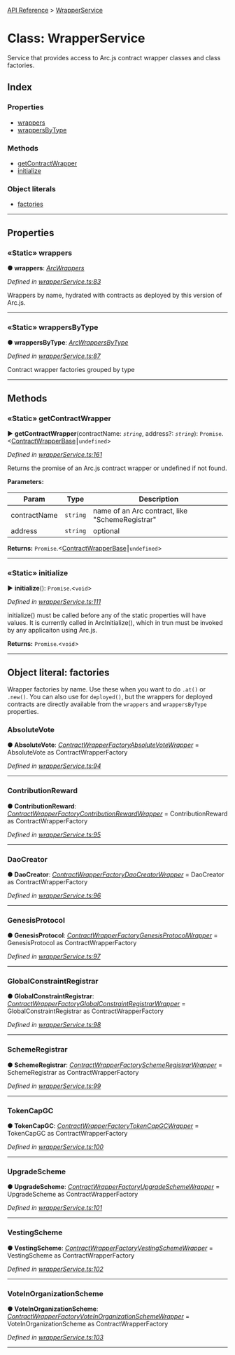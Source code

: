 [API Reference](../README.md) > [WrapperService](../classes/WrapperService.md)



# Class: WrapperService


Service that provides access to Arc.js contract wrapper classes and class factories.

## Index

### Properties

* [wrappers](WrapperService.md#wrappers)
* [wrappersByType](WrapperService.md#wrappersByType)


### Methods

* [getContractWrapper](WrapperService.md#getContractWrapper)
* [initialize](WrapperService.md#initialize)


### Object literals

* [factories](WrapperService.md#factories)



---
## Properties
<a id="wrappers"></a>

### «Static» wrappers

**●  wrappers**:  *[ArcWrappers](../interfaces/ArcWrappers.md)* 

*Defined in [wrapperService.ts:83](https://github.com/daostack/arc.js/blob/42de6847/lib/wrapperService.ts#L83)*



Wrappers by name, hydrated with contracts as deployed by this version of Arc.js.




___

<a id="wrappersByType"></a>

### «Static» wrappersByType

**●  wrappersByType**:  *[ArcWrappersByType](../interfaces/ArcWrappersByType.md)* 

*Defined in [wrapperService.ts:87](https://github.com/daostack/arc.js/blob/42de6847/lib/wrapperService.ts#L87)*



Contract wrapper factories grouped by type




___


## Methods
<a id="getContractWrapper"></a>

### «Static» getContractWrapper

► **getContractWrapper**(contractName: *`string`*, address?: *`string`*): `Promise`.<[ContractWrapperBase](ContractWrapperBase.md)⎮`undefined`>



*Defined in [wrapperService.ts:161](https://github.com/daostack/arc.js/blob/42de6847/lib/wrapperService.ts#L161)*



Returns the promise of an Arc.js contract wrapper or undefined if not found.


**Parameters:**

| Param | Type | Description |
| ------ | ------ | ------ |
| contractName | `string`   |  name of an Arc contract, like "SchemeRegistrar" |
| address | `string`   |  optional |





**Returns:** `Promise`.<[ContractWrapperBase](ContractWrapperBase.md)⎮`undefined`>





___

<a id="initialize"></a>

### «Static» initialize

► **initialize**(): `Promise`.<`void`>



*Defined in [wrapperService.ts:111](https://github.com/daostack/arc.js/blob/42de6847/lib/wrapperService.ts#L111)*



initialize() must be called before any of the static properties will have values. It is currently called in ArcInitialize(), which in trun must be invoked by any applicaiton using Arc.js.




**Returns:** `Promise`.<`void`>





___


<a id="factories"></a>

## Object literal: factories


Wrapper factories by name. Use these when you want to do `.at()` or `.new()`. You can also use for `deployed()`, but the wrappers for deployed contracts are directly available from the `wrappers` and `wrappersByType` properties.


<a id="factories.AbsoluteVote"></a>

###  AbsoluteVote

**●  AbsoluteVote**:  *[ContractWrapperFactory](ContractWrapperFactory.md)[AbsoluteVoteWrapper](AbsoluteVoteWrapper.md)*  =  AbsoluteVote as ContractWrapperFactory<AbsoluteVoteWrapper>

*Defined in [wrapperService.ts:94](https://github.com/daostack/arc.js/blob/42de6847/lib/wrapperService.ts#L94)*





___
<a id="factories.ContributionReward"></a>

###  ContributionReward

**●  ContributionReward**:  *[ContractWrapperFactory](ContractWrapperFactory.md)[ContributionRewardWrapper](ContributionRewardWrapper.md)*  =  ContributionReward as ContractWrapperFactory<ContributionRewardWrapper>

*Defined in [wrapperService.ts:95](https://github.com/daostack/arc.js/blob/42de6847/lib/wrapperService.ts#L95)*





___
<a id="factories.DaoCreator"></a>

###  DaoCreator

**●  DaoCreator**:  *[ContractWrapperFactory](ContractWrapperFactory.md)[DaoCreatorWrapper](DaoCreatorWrapper.md)*  =  DaoCreator as ContractWrapperFactory<DaoCreatorWrapper>

*Defined in [wrapperService.ts:96](https://github.com/daostack/arc.js/blob/42de6847/lib/wrapperService.ts#L96)*





___
<a id="factories.GenesisProtocol"></a>

###  GenesisProtocol

**●  GenesisProtocol**:  *[ContractWrapperFactory](ContractWrapperFactory.md)[GenesisProtocolWrapper](GenesisProtocolWrapper.md)*  =  GenesisProtocol as ContractWrapperFactory<GenesisProtocolWrapper>

*Defined in [wrapperService.ts:97](https://github.com/daostack/arc.js/blob/42de6847/lib/wrapperService.ts#L97)*





___
<a id="factories.GlobalConstraintRegistrar"></a>

###  GlobalConstraintRegistrar

**●  GlobalConstraintRegistrar**:  *[ContractWrapperFactory](ContractWrapperFactory.md)[GlobalConstraintRegistrarWrapper](GlobalConstraintRegistrarWrapper.md)*  =  GlobalConstraintRegistrar as ContractWrapperFactory<GlobalConstraintRegistrarWrapper>

*Defined in [wrapperService.ts:98](https://github.com/daostack/arc.js/blob/42de6847/lib/wrapperService.ts#L98)*





___
<a id="factories.SchemeRegistrar"></a>

###  SchemeRegistrar

**●  SchemeRegistrar**:  *[ContractWrapperFactory](ContractWrapperFactory.md)[SchemeRegistrarWrapper](SchemeRegistrarWrapper.md)*  =  SchemeRegistrar as ContractWrapperFactory<SchemeRegistrarWrapper>

*Defined in [wrapperService.ts:99](https://github.com/daostack/arc.js/blob/42de6847/lib/wrapperService.ts#L99)*





___
<a id="factories.TokenCapGC"></a>

###  TokenCapGC

**●  TokenCapGC**:  *[ContractWrapperFactory](ContractWrapperFactory.md)[TokenCapGCWrapper](TokenCapGCWrapper.md)*  =  TokenCapGC as ContractWrapperFactory<TokenCapGCWrapper>

*Defined in [wrapperService.ts:100](https://github.com/daostack/arc.js/blob/42de6847/lib/wrapperService.ts#L100)*





___
<a id="factories.UpgradeScheme"></a>

###  UpgradeScheme

**●  UpgradeScheme**:  *[ContractWrapperFactory](ContractWrapperFactory.md)[UpgradeSchemeWrapper](UpgradeSchemeWrapper.md)*  =  UpgradeScheme as ContractWrapperFactory<UpgradeSchemeWrapper>

*Defined in [wrapperService.ts:101](https://github.com/daostack/arc.js/blob/42de6847/lib/wrapperService.ts#L101)*





___
<a id="factories.VestingScheme"></a>

###  VestingScheme

**●  VestingScheme**:  *[ContractWrapperFactory](ContractWrapperFactory.md)[VestingSchemeWrapper](VestingSchemeWrapper.md)*  =  VestingScheme as ContractWrapperFactory<VestingSchemeWrapper>

*Defined in [wrapperService.ts:102](https://github.com/daostack/arc.js/blob/42de6847/lib/wrapperService.ts#L102)*





___
<a id="factories.VoteInOrganizationScheme"></a>

###  VoteInOrganizationScheme

**●  VoteInOrganizationScheme**:  *[ContractWrapperFactory](ContractWrapperFactory.md)[VoteInOrganizationSchemeWrapper](VoteInOrganizationSchemeWrapper.md)*  =  VoteInOrganizationScheme as ContractWrapperFactory<VoteInOrganizationSchemeWrapper>

*Defined in [wrapperService.ts:103](https://github.com/daostack/arc.js/blob/42de6847/lib/wrapperService.ts#L103)*





___


